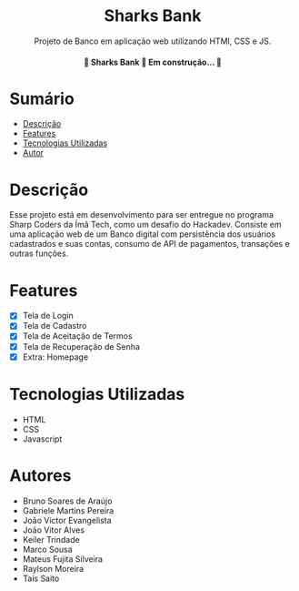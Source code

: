 <h1 align="center">Sharks Bank</h1>

<p align="center">Projeto de Banco em aplicação web utilizando HTMl, CSS e JS.</p>

<h4 align="center">  🚧 Sharks Bank 🦈 Em construção... 🚧 </h4>

# Sumário

- [Descrição](#Descrição)
- [Features](#Features)
- [Tecnologias Utilizadas](#Tecnologias-Utilizadas)
- [Autor](#Autor)

# Descrição

Esse projeto está em desenvolvimento para ser entregue no programa Sharp Coders da Ímã Tech, como um desafio do Hackadev. Consiste em uma aplicação web de um Banco digital com persistência dos usuários cadastrados e suas contas, consumo de API de pagamentos, transações e outras funções.

# Features

- [x] Tela de Login
- [x] Tela de Cadastro
- [x] Tela de Aceitação de Termos
- [x] Tela de Recuperação de Senha
- [x] Extra: Homepage

# Tecnologias Utilizadas

- HTML
- CSS
- Javascript

# Autores

- Bruno Soares de Araújo
- Gabriele Martins Pereira
- João Victor Evangelista
- João Vitor Alves
- Keiler Trindade
- Marco Sousa
- Mateus Fujita Silveira
- Raylson Moreira
- Taís Saito
